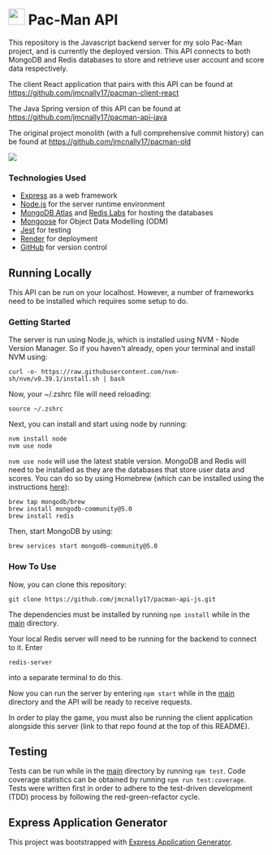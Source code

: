 # <img height="32" width="32" src="https://cdn.simpleicons.org/javascript/#F7DF1E" /> Pac-Man API

This repository is the Javascript backend server for my solo Pac-Man project, and is currently the deployed version. This API connects to both MongoDB and Redis databases to store and retrieve user account and score data respectively.

The client React application that pairs with this API can be found at https://github.com/jmcnally17/pacman-client-react

The Java Spring version of this API can be found at https://github.com/jmcnally17/pacman-api-java

The original project monolith (with a full comprehensive commit history) can be found at https://github.com/jmcnally17/pacman-old

[<img src="./images/pacman-play-button.png">](https://projectpacman.netlify.app/)

### Technologies Used

- [Express](https://expressjs.com/) as a web framework
- [Node.js](https://nodejs.org/en/) for the server runtime environment
- [MongoDB Atlas](https://www.mongodb.com/atlas/database) and [Redis Labs](https://redis.com/) for hosting the databases
- [Mongoose](https://mongoosejs.com/docs/) for Object Data Modelling (ODM)
- [Jest](https://jestjs.io/) for testing
- [Render](https://render.com/) for deployment
- [GitHub](https://github.com/) for version control

## Running Locally

This API can be run on your localhost. However, a number of frameworks need to be installed which requires some setup to do.

### Getting Started

The server is run using Node.js, which is installed using NVM - Node Version Manager. So if you haven't already, open your terminal and install NVM using:

```
curl -o- https://raw.githubusercontent.com/nvm-sh/nvm/v0.39.1/install.sh | bash
```

Now, your ~/.zshrc file will need reloading:

```
source ~/.zshrc
```

Next, you can install and start using node by running:

```
nvm install node
nvm use node
```

`nvm use node` will use the latest stable version. MongoDB and Redis will need to be installed as they are the databases that store user data and scores. You can do so by using Homebrew (which can be installed using the instructions [here](https://brew.sh/)):

```
brew tap mongodb/brew
brew install mongodb-community@5.0
brew install redis
```

Then, start MongoDB by using:

```
brew services start mongodb-community@5.0
```

### How To Use

Now, you can clone this repository:

```
git clone https://github.com/jmcnally17/pacman-api-js.git
```

The dependencies must be installed by running `npm install` while in the [main](https://github.com/jmcnally17/pacman-api-js) directory.

Your local Redis server will need to be running for the backend to connect to it. Enter

```
redis-server
```

into a separate terminal to do this.

Now you can run the server by entering `npm start` while in the [main](https://github.com/jmcnally17/pacman-api-js) directory and the API will be ready to receive requests.

In order to play the game, you must also be running the client application alongside this server (link to that repo found at the top of this README).

## Testing

Tests can be run while in the [main](https://github.com/jmcnally17/pacman-api-js) directory by running `npm test`. Code coverage statistics can be obtained by running `npm run test:coverage`. Tests were written first in order to adhere to the test-driven development (TDD) process by following the red-green-refactor cycle.

## Express Application Generator

This project was bootstrapped with [Express Application Generator](https://expressjs.com/en/starter/generator.html).
